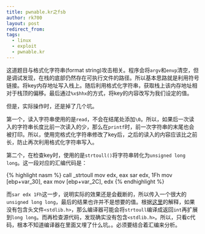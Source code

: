 ```yaml
---
title: pwnable.kr之fsb
author: rk700
layout: post
redirect_from: 
tags:
  - linux
  - exploit
  - pwnable.kr
---
```


这道题目与格式化字符串(format string)攻击相关。程序会将`argv`和`envp`清空，但是调试发现，在栈的底部仍然存在可执行文件的路径。所以基本思路就是利用符号链接。将key内存地址写入栈上。随后利用格式化字符串，获取栈上该内存地址相对于栈顶的偏移。最后通过`%x$hhx`的方式，将key的内容改写为我们设定的值。

但是，实际操作时，还是掉了几个坑。

第一个，读入字符串使用的是`read`，不会在结尾处添加`\0`。所以，如果后一次读入的字符串长度比前一次读入的少，那么在`printf`时，前一次字符串的末尾也会被打印。所以，使用完格式化字符串修改了key后，之后的读入的内容应该比之前长，防止再次利用格式化字符串写入。

第二个，在检查key时，使用的是`strtoull()`将字符串转化为`unsigned long long`。这一段对应的汇编代码是：

{% highlight nasm %}
call    _strtoull
mov     edx, eax
sar     edx, 1Fh
mov     [ebp+var_30], eax
mov     [ebp+var_2C], edx
{% endhighlight %}

而`sar edx 1Fh`这一步，说明实际的效果还是会截断的，所以传入一个很大的`unsigned long long`，最后的结果也许并不是想要的值。根据[这里](http://stackoverflow.com/questions/1646031/strtoull-and-long-long-arithmetic)的解释，如果没有包含头文件`<stdlib.h>`，那么编译器可能会将`strtoull`编译成返回`int`再扩展到`long long`。而再检查源代码，发现确实没有包含`<stdlib.h>`。所以，只看c代码，根本不知道编译器在里面又埋了什么坑。。必须要结合着汇编来分析。


